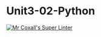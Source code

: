 # Unit3-02-Python
[![Mr Coxall's Super Linter](https://github.com/ICS3U-C-Programming-ReidM/Unit3-02-Python/workflows/Mr%20Coxall's%20Super%20Linter/badge.svg)](https://github.com/ICS3U-C-Programming-ReidM/Unit3-02-Python/actions/)
